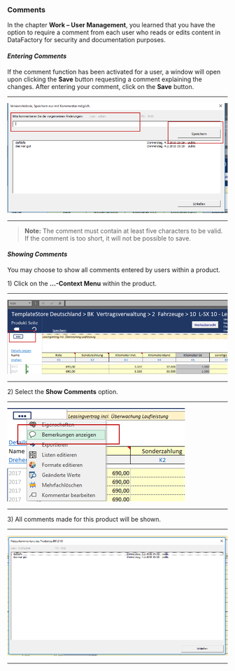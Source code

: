 ### Comments

In the chapter **Work – User Management**, you learned that you have the option to require a comment from each user who reads or edits content in DataFactory for security and documentation purposes. 

#### _Entering Comments_

If the comment function has been activated for a user, a window will open upon clicking the **Save** button requesting a comment explaining the changes. After entering your comment, click on the **Save** button.

---

![](/assets/p46.png)

---

> **Note:** The comment must contain at least five characters to be valid. If the comment is too short, it will not be possible to save.

#### _Showing Comments_

You may choose to show all comments entered by users within a product. 

1\) Click on the **…-Context Menu** within the product.

---

![](/assets/p47.png)

---

2\) Select the **Show Comments** option.

---

![](/assets/p48.png)

---

3\) All comments made for this product will be shown.

---

![](/assets/p49.png)

---



